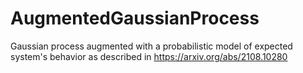 # AugmentedGaussianProcess
Gaussian process augmented with a probabilistic model of expected system's behavior as described in https://arxiv.org/abs/2108.10280
